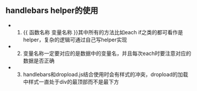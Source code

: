 ## handlebars helper的使用 

* 1. {{ 函数名称 变量名称 }}其中所有的方法比如each if之类的都可看作是helper，复杂的逻辑可通过自己写helper实现  
* 2. 变量名称一定要对应的是数据中的变量名，并且每次each时要注意对应的数据是否正确  
* 3. handlebars和dropload.js结合使用时会有样式的冲突，dropload的加载中样式一直处于div的最顶部而不是最下方
